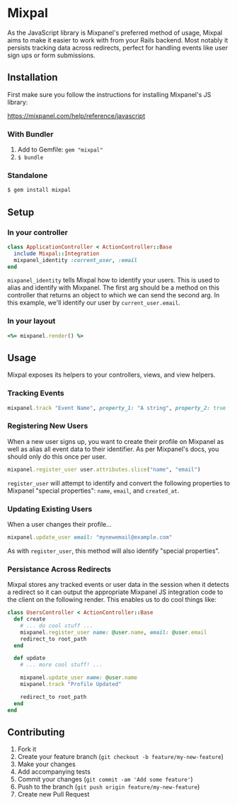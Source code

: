 # Mixpal

As the JavaScript library is Mixpanel's preferred method of usage,
Mixpal aims to make it easier to work with from your Rails backend.
Most notably it persists tracking data across redirects, perfect for handling
events like user sign ups or form submissions.

## Installation

First make sure you follow the instructions for installing Mixpanel's JS
library:

https://mixpanel.com/help/reference/javascript

### With Bundler

1. Add to Gemfile: `gem "mixpal"`
1. `$ bundle`

### Standalone

```bash
$ gem install mixpal
```

## Setup

### In your controller

```ruby
class ApplicationController < ActionController::Base
  include Mixpal::Integration
  mixpanel_identity :current_user, :email
end
```

`mixpanel_identity` tells Mixpal how to identify your users. This
is used to alias and identify with Mixpanel. The first arg should be a method
on this controller that returns an object to which we can send the second arg.
In this example, we'll identify our user by `current_user.email`.

### In your layout

```ruby
<%= mixpanel.render() %>
```

## Usage

Mixpal exposes its helpers to your controllers, views, and view helpers.

### Tracking Events

```ruby
mixpanel.track "Event Name", property_1: "A string", property_2: true
```

### Registering New Users

When a new user signs up, you want to create their profile on Mixpanel as well
as alias all event data to their identifier. As per Mixpanel's docs, you should
only do this once per user.

```ruby
mixpanel.register_user user.attributes.slice("name", "email")
```

`register_user` will attempt to identify and convert the following properties to
Mixpanel "special properties": `name`, `email`, and `created_at`.

### Updating Existing Users

When a user changes their profile...

```ruby
mixpanel.update_user email: "mynewemail@example.com"
```

As with `register_user`, this method will also identify "special properties".

### Persistance Across Redirects

Mixpal stores any tracked events or user data in the session when
it detects a redirect so it can output the appropriate Mixpanel JS integration
code to the client on the following render. This enables us to do cool things
like:

```ruby
class UsersController < ActionController::Base
  def create
    # ... do cool stuff ...
    mixpanel.register_user name: @user.name, email: @user.email
    redirect_to root_path
  end

  def update
    # ... more cool stuff! ...

    mixpanel.update_user name: @user.name
    mixpanel.track "Profile Updated"

    redirect_to root_path
  end
end
```

## Contributing

1. Fork it
1. Create your feature branch (`git checkout -b feature/my-new-feature`)
1. Make your changes
1. Add accompanying tests
1. Commit your changes (`git commit -am 'Add some feature'`)
1. Push to the branch (`git push origin feature/my-new-feature`)
1. Create new Pull Request
